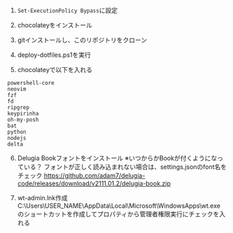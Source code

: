 1. `Set-ExecutionPolicy Bypass`に設定

2. chocolateyをインストール

3. gitインストールし、このリポジトリをクローン

4. deploy-dotfiles.ps1を実行

5. chocolateyで以下を入れる
```
powershell-core
neovim
fzf
fd
ripgrep
keypirinha
oh-my-posh
bat
python
nodejs
delta
```

6. Delugia Bookフォントをインストール
※いつからかBookが付くようになっている？
フォントが正しく読み込まれない場合は、settings.jsonのfont名をチェック
https://github.com/adam7/delugia-code/releases/download/v2111.01.2/delugia-book.zip

7. wt-admin.lnk作成
C:\Users\USER_NAME\AppData\Local\Microsoft\WindowsApps\wt.exe
のショートカットを作成してプロパティから管理者権限実行にチェックを入れる
